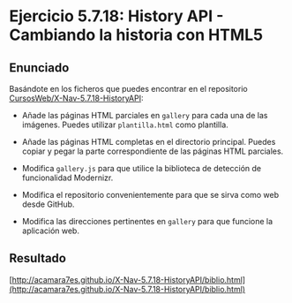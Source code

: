 # Ejercicio 5.7.18: History API - Cambiando la historia con HTML5

## Enunciado
Basándote en los ficheros que puedes encontrar en el repositorio [CursosWeb/X-Nav-5.7.18-HistoryAPI](https://github.com/CursosWeb/X-Nav-5.7.18-HistoryAPI):
- Añade las páginas HTML parciales en `gallery` para cada una de las imágenes. Puedes utilizar `plantilla.html` como plantilla.

- Añade las páginas HTML completas en el directorio principal. Puedes copiar y pegar la parte correspondiente de las páginas HTML parciales.

- Modifica `gallery.js` para que utilice la biblioteca de detección de funcionalidad Modernizr.

- Modifica el repositorio convenientemente para que se sirva como web desde GitHub.

- Modifica las direcciones pertinentes en `gallery` para que funcione la aplicación web.

## Resultado

[http://acamara7es.github.io/X-Nav-5.7.18-HistoryAPI/biblio.html](http://acamara7es.github.io/X-Nav-5.7.18-HistoryAPI/biblio.html)
